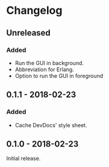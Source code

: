 # Changelog


## Unreleased

### Added

- Run the GUI in background.
- Abbreviation for Erlang.
- Option to run the GUI in foreground


## 0.1.1 - 2018-02-23

### Added

- Cache DevDocs' style sheet.


## 0.1.0 - 2018-02-23

Initial release.
